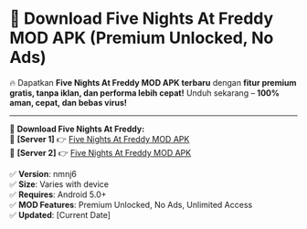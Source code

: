# 🚀 Download Five Nights At Freddy MOD APK (Premium Unlocked, No Ads)  

🔥 Dapatkan **Five Nights At Freddy MOD APK terbaru** dengan **fitur premium gratis, tanpa iklan, dan performa lebih cepat!** Unduh sekarang – **100% aman, cepat, dan bebas virus!**  

---


🔽 **Download Five Nights At Freddy:**  
🔹 **[Server 1]** 👉 [Five Nights At Freddy MOD APK](https://apkcomod.com?title=Five_Nights_At_Freddy)  
🔹 **[Server 2]** 👉 [Five Nights At Freddy MOD APK](https://apkcomod.com?title=Five_Nights_At_Freddy)  


✅ **Version**: nmnj6  
✅ **Size**: Varies with device  
✅ **Requires**: Android 5.0+  
✅ **MOD Features**: Premium Unlocked, No Ads, Unlimited Access  
✅ **Updated**: [Current Date]  
